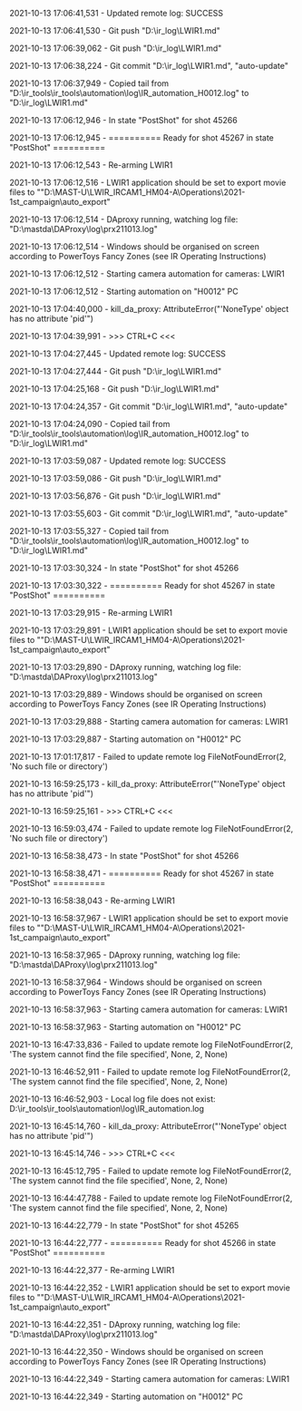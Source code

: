 2021-10-13 17:06:41,531 - Updated remote log: SUCCESS

2021-10-13 17:06:41,530 - Git push "D:\ir_log\LWIR1.md"

2021-10-13 17:06:39,062 - Git push "D:\ir_log\LWIR1.md"

2021-10-13 17:06:38,224 - Git commit "D:\ir_log\LWIR1.md", "auto-update"

2021-10-13 17:06:37,949 - Copied tail from "D:\ir_tools\ir_tools\automation\log\IR_automation_H0012.log" to "D:\ir_log\LWIR1.md"

2021-10-13 17:06:12,946 - In state "PostShot" for shot 45266

2021-10-13 17:06:12,945 - ========== Ready for shot 45267 in state "PostShot" ==========

2021-10-13 17:06:12,543 - Re-arming LWIR1

2021-10-13 17:06:12,516 - LWIR1 application should be set to export movie files to ""D:\MAST-U\LWIR_IRCAM1_HM04-A\Operations\2021-1st_campaign\auto_export"

2021-10-13 17:06:12,514 - DAproxy running, watching log file: "D:\mastda\DAProxy\log\prx211013.log"

2021-10-13 17:06:12,514 - Windows should be organised on screen according to PowerToys Fancy Zones (see IR Operating Instructions)

2021-10-13 17:06:12,512 - Starting camera automation for cameras: LWIR1

2021-10-13 17:06:12,512 - Starting automation on "H0012" PC 

2021-10-13 17:04:40,000 - kill_da_proxy: AttributeError("'NoneType' object has no attribute 'pid'")

2021-10-13 17:04:39,991 - >>> CTRL+C <<<

2021-10-13 17:04:27,445 - Updated remote log: SUCCESS

2021-10-13 17:04:27,444 - Git push "D:\ir_log\LWIR1.md"

2021-10-13 17:04:25,168 - Git push "D:\ir_log\LWIR1.md"

2021-10-13 17:04:24,357 - Git commit "D:\ir_log\LWIR1.md", "auto-update"

2021-10-13 17:04:24,090 - Copied tail from "D:\ir_tools\ir_tools\automation\log\IR_automation_H0012.log" to "D:\ir_log\LWIR1.md"

2021-10-13 17:03:59,087 - Updated remote log: SUCCESS

2021-10-13 17:03:59,086 - Git push "D:\ir_log\LWIR1.md"

2021-10-13 17:03:56,876 - Git push "D:\ir_log\LWIR1.md"

2021-10-13 17:03:55,603 - Git commit "D:\ir_log\LWIR1.md", "auto-update"

2021-10-13 17:03:55,327 - Copied tail from "D:\ir_tools\ir_tools\automation\log\IR_automation_H0012.log" to "D:\ir_log\LWIR1.md"

2021-10-13 17:03:30,324 - In state "PostShot" for shot 45266

2021-10-13 17:03:30,322 - ========== Ready for shot 45267 in state "PostShot" ==========

2021-10-13 17:03:29,915 - Re-arming LWIR1

2021-10-13 17:03:29,891 - LWIR1 application should be set to export movie files to ""D:\MAST-U\LWIR_IRCAM1_HM04-A\Operations\2021-1st_campaign\auto_export"

2021-10-13 17:03:29,890 - DAproxy running, watching log file: "D:\mastda\DAProxy\log\prx211013.log"

2021-10-13 17:03:29,889 - Windows should be organised on screen according to PowerToys Fancy Zones (see IR Operating Instructions)

2021-10-13 17:03:29,888 - Starting camera automation for cameras: LWIR1

2021-10-13 17:03:29,887 - Starting automation on "H0012" PC 

2021-10-13 17:01:17,817 - Failed to update remote log FileNotFoundError(2, 'No such file or directory')

2021-10-13 16:59:25,173 - kill_da_proxy: AttributeError("'NoneType' object has no attribute 'pid'")

2021-10-13 16:59:25,161 - >>> CTRL+C <<<

2021-10-13 16:59:03,474 - Failed to update remote log FileNotFoundError(2, 'No such file or directory')

2021-10-13 16:58:38,473 - In state "PostShot" for shot 45266

2021-10-13 16:58:38,471 - ========== Ready for shot 45267 in state "PostShot" ==========

2021-10-13 16:58:38,043 - Re-arming LWIR1

2021-10-13 16:58:37,967 - LWIR1 application should be set to export movie files to ""D:\MAST-U\LWIR_IRCAM1_HM04-A\Operations\2021-1st_campaign\auto_export"

2021-10-13 16:58:37,965 - DAproxy running, watching log file: "D:\mastda\DAProxy\log\prx211013.log"

2021-10-13 16:58:37,964 - Windows should be organised on screen according to PowerToys Fancy Zones (see IR Operating Instructions)

2021-10-13 16:58:37,963 - Starting camera automation for cameras: LWIR1

2021-10-13 16:58:37,963 - Starting automation on "H0012" PC 

2021-10-13 16:47:33,836 - Failed to update remote log FileNotFoundError(2, 'The system cannot find the file specified', None, 2, None)

2021-10-13 16:46:52,911 - Failed to update remote log FileNotFoundError(2, 'The system cannot find the file specified', None, 2, None)

2021-10-13 16:46:52,903 - Local log file does not exist: D:\ir_tools\ir_tools\automation\log\IR_automation.log

2021-10-13 16:45:14,760 - kill_da_proxy: AttributeError("'NoneType' object has no attribute 'pid'")

2021-10-13 16:45:14,746 - >>> CTRL+C <<<

2021-10-13 16:45:12,795 - Failed to update remote log FileNotFoundError(2, 'The system cannot find the file specified', None, 2, None)

2021-10-13 16:44:47,788 - Failed to update remote log FileNotFoundError(2, 'The system cannot find the file specified', None, 2, None)

2021-10-13 16:44:22,779 - In state "PostShot" for shot 45265

2021-10-13 16:44:22,777 - ========== Ready for shot 45266 in state "PostShot" ==========

2021-10-13 16:44:22,377 - Re-arming LWIR1

2021-10-13 16:44:22,352 - LWIR1 application should be set to export movie files to ""D:\MAST-U\LWIR_IRCAM1_HM04-A\Operations\2021-1st_campaign\auto_export"

2021-10-13 16:44:22,351 - DAproxy running, watching log file: "D:\mastda\DAProxy\log\prx211013.log"

2021-10-13 16:44:22,350 - Windows should be organised on screen according to PowerToys Fancy Zones (see IR Operating Instructions)

2021-10-13 16:44:22,349 - Starting camera automation for cameras: LWIR1

2021-10-13 16:44:22,349 - Starting automation on "H0012" PC 

